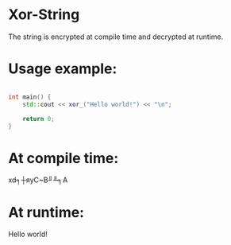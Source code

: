 # Xor-String
The string is encrypted at compile time and decrypted at runtime.

# Usage example:
``` c++

int main() {
	std::cout << xor_("Hello world!") << "\n";

	return 0;
}
```

# At compile time:
xd╕┼яyC~В╜╨╕А

# At runtime:
Hello world!